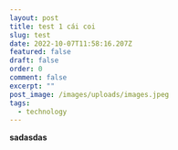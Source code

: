 ```yaml
---
layout: post
title: test 1 cái coi
slug: test
date: 2022-10-07T11:58:16.207Z
featured: false
draft: false
order: 0
comment: false
excerpt: ""
post_image: /images/uploads/images.jpeg
tags:
  - technology
---
```

**s﻿adasdas**